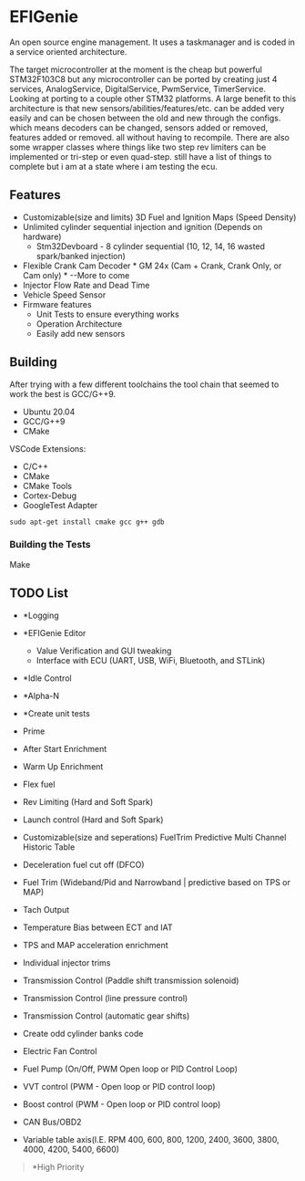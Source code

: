 # EFIGenie

An open source engine management. It uses a taskmanager and is coded in a
service oriented architecture.

The target microcontroller at the moment is the cheap but powerful STM32F103C8
but any microcontroller can be ported by creating just 4 services,
AnalogService, DigitalService, PwmService, TimerService. Looking at porting to a
couple other STM32 platforms. A large benefit to this architecture is that new
sensors/abilities/features/etc. can be added very easily and can be chosen
between the old and new through the configs. which means decoders can be
changed, sensors added or removed, features added or removed. all without having
to recompile. There are also some wrapper classes where things like two step rev
limiters can be implemented or tri-step or even quad-step. still have a list of
things to complete but i am at a state where i am testing the ecu.

## Features
* Customizable(size and limits) 3D Fuel and Ignition Maps (Speed Density)
* Unlimited cylinder sequential injection and ignition (Depends on hardware)
  * Stm32Devboard - 8 cylinder sequential (10, 12, 14, 16 wasted spark/banked injection)
* Flexible Crank Cam Decoder
      * GM 24x (Cam + Crank, Crank Only, or Cam only)
      * --More to come
* Injector Flow Rate and Dead Time
* Vehicle Speed Sensor
* Firmware features
  * Unit Tests to ensure everything works
  * Operation Architecture
  * Easily add new sensors

## Building
After trying with a few different toolchains the tool chain that seemed to work the best is GCC/G++9.

* Ubuntu 20.04
* GCC/G++9
* CMake

VSCode Extensions:
* C/C++
* CMake
* CMake Tools
* Cortex-Debug
* GoogleTest Adapter

```
sudo apt-get install cmake gcc g++ gdb
```

### Building the Tests
Make 

## TODO List
* *Logging
* *EFIGenie Editor
  
    * Value Verification and GUI tweaking
    * Interface with ECU (UART, USB, WiFi, Bluetooth, and STLink)
  
* *Idle Control
* *Alpha-N
* *Create unit tests
* Prime
* After Start Enrichment
* Warm Up Enrichment
* Flex fuel
* Rev Limiting (Hard and Soft Spark)
* Launch control (Hard and Soft Spark)
* Customizable(size and seperations) FuelTrim Predictive Multi Channel Historic Table
* Deceleration fuel cut off (DFCO)
* Fuel Trim (Wideband/Pid and Narrowband | predictive based on TPS or MAP)
* Tach Output
* Temperature Bias between ECT and IAT
* TPS and MAP acceleration enrichment
* Individual injector trims
* Transmission Control (Paddle shift transmission solenoid)
* Transmission Control (line pressure control)
* Transmission Control (automatic gear shifts)
* Create odd cylinder banks code
* Electric Fan Control
* Fuel Pump (On/Off, PWM Open loop or PID Control Loop)
* VVT control (PWM - Open loop or PID control loop)
* Boost control (PWM - Open loop or PID control loop)
* CAN Bus/OBD2
* Variable table axis(I.E. RPM 400, 600, 800, 1200, 2400, 3600, 3800, 4000, 4200, 5400, 6600)

> *High Priority

